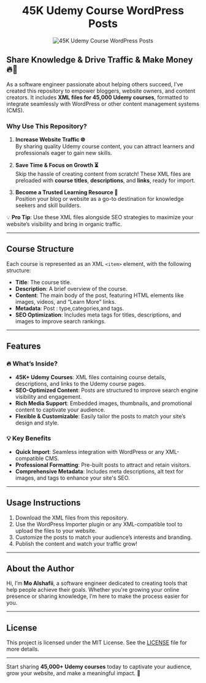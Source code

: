 <h1 align="center">45K Udemy Course WordPress Posts</h1>

<p align="center">
  <img src="image.png" alt="45K Udemy Course WordPress Posts" />
</p>  

## Share Knowledge & Drive Traffic & Make Money 🔥🚀  

As a software engineer passionate about helping others succeed, I’ve created this repository to empower bloggers, website owners, and content creators. It includes **XML files for 45,000 Udemy courses**, formatted to integrate seamlessly with WordPress or other content management systems (CMS).  

### Why Use This Repository?  

1. **Increase Website Traffic 🌐**  
   By sharing quality Udemy course content, you can attract learners and professionals eager to gain new skills.  

2. **Save Time & Focus on Growth ⏳**  
   Skip the hassle of creating content from scratch! These XML files are preloaded with **course titles**, **descriptions**, and **links**, ready for import.  

3. **Become a Trusted Learning Resource 🎯**  
   Position your blog or website as a go-to destination for knowledge seekers and skill builders.  

💡 **Pro Tip**: Use these XML files alongside SEO strategies to maximize your website’s visibility and bring in organic traffic.  

---

## Course Structure  

Each course is represented as an XML `<item>` element, with the following structure:  

- **Title**: The course title.  
- **Description**: A brief overview of the course.  
- **Content**: The main body of the post, featuring HTML elements like images, videos, and “Learn More” links.  
- **Metadata**: Post : type,categories,and tags.  
- **SEO Optimization**: Includes meta tags for titles, descriptions, and images to improve search rankings.  

---

## Features  

### 🔥 What’s Inside?  
- **45K+ Udemy Courses**: XML files containing course details, descriptions, and links to the Udemy course pages.  
- **SEO-Optimized Content**: Posts are structured to improve search engine visibility and engagement.  
- **Rich Media Support**: Embedded images, thumbnails, and promotional content to captivate your audience.  
- **Flexible & Customizable**: Easily tailor the posts to match your site’s design and style.  

### 💡 Key Benefits  
- **Quick Import**: Seamless integration with WordPress or any XML-compatible CMS.  
- **Professional Formatting**: Pre-built posts to attract and retain visitors.  
- **Comprehensive Metadata**: Includes meta descriptions, alt text for images, and tags to enhance your site's SEO.  

---

## Usage Instructions  

1. Download the XML files from this repository.  
2. Use the WordPress Importer plugin or any XML-compatible tool to upload the files to your website.  
3. Customize the posts to match your audience’s interests and branding.  
4. Publish the content and watch your traffic grow!  

---

## About the Author  

Hi, I’m **Mo Alshafii**, a software engineer dedicated to creating tools that help people achieve their goals. Whether you're growing your online presence or sharing knowledge, I’m here to make the process easier for you.  

---

## License  

This project is licensed under the MIT License. See the [LICENSE](LICENSE) file for more details.  

---

Start sharing **45,000+ Udemy courses** today to captivate your audience, grow your website, and make a meaningful impact. 🚀  
